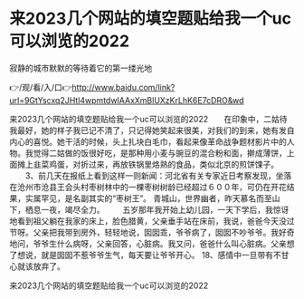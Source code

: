 # 来2023几个网站的填空题贴给我一个uc可以浏览的2022
寂静的城市默默的等待着它的第一缕光地

👉/观/看/入/口👉http://www.baidu.com/link?url=9GtYscxq2JHtl4wpmtdwIAAxXmBlUXzKrLhK6E7cDRO&wd

来2023几个网站的填空题贴给我一个uc可以浏览的2022　　在印象中，二姑待我最好，她的样子我已记不清了，只记得她笑起来很美，对我们的到来，她有发自内心的喜悦。她干活的时候，头上扎块白毛巾，看起来像革命战争题材影片中的人物。我觉得二姑做的饭很好吃，是那种用小麦与豌豆的混合粉和面，擀成薄饼，上面摊上韭菜鸡蛋，对折过来，再放铁锅里烙熟的食品，类似北京的煎饼馃子。
　　3、前几天在报纸上看到这样一则新闻：河北省有关专家近日考察发现，坐落在沧州市沧县王会头村枣树林中的一棵枣树树龄已经超过６００年，可仍在开花结果，实属罕见，是名副其实的“枣树王”。
	青城山，世界幽者，昨天慕名而至山下，栖息一夜，竭尽全力。
　　五岁那年我开始上幼儿园，一天下学后，我惊讶地看到祖父躺在我家的床上，脸色腊黄，父亲垂手站在床前，我说，爸爸今天没过节呀。父亲把我带到房外，轻轻地说，囡囡乖，爷爷病了，囡囡不吵爷爷。我好奇地问，爷爷生什么病呀，父亲回答，心脏病。我又问，爸爸什么叫心脏病。父亲想了想说，就是囡囡不惹爷爷生气，每天要让爷爷开心。
	18、感情中一旦带有不甘心就该放弃了。

来2023几个网站的填空题贴给我一个uc可以浏览的2022
